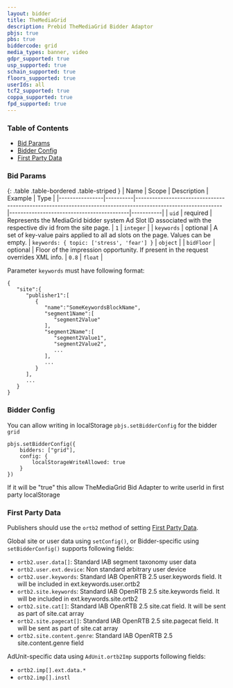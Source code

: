 ```yaml
---
layout: bidder
title: TheMediaGrid
description: Prebid TheMediaGrid Bidder Adaptor
pbjs: true
pbs: true
biddercode: grid
media_types: banner, video
gdpr_supported: true
usp_supported: true
schain_supported: true
floors_supported: true
userIds: all
tcf2_supported: true
coppa_supported: true
fpd_supported: true
---
```


### Table of Contents

- [Bid Params](#grid-bid-params)
- [Bidder Config](#grid-bidder-config)
- [First Party Data](#grid-first-party)

<a name="grid-bid-params" />

### Bid Params

{: .table .table-bordered .table-striped }
| Name           | Scope    | Description                                                                                                 | Example                                   | Type      |
|----------------|----------|-------------------------------------------------------------------------------------------------------------|-------------------------------------------|-----------|
| `uid`          | required | Represents the MediaGrid bidder system Ad Slot ID associated with the respective div id from the site page. | `1`                                       | `integer` |
| `keywords`     | optional | A set of key-value pairs applied to all ad slots on the page. Values can be empty.                          | `keywords: { topic: ['stress', 'fear'] }` | `object`  |
| `bidFloor`     | optional | Floor of the impression opportunity. If present in the request overrides XML info.                          | `0.8`                                     | `float`   |

Parameter `keywords` must have following format:
```
{
   "site":{
      "publisher1":[
         {
            "name":"SomeKeywordsBlockName",
            "segment1Name":[
               "segment2Value"
            ],
            "segment2Name":[
               "segment2Value1",
               "segment2Value2",
               ...
            ],
            ...
         }
      ],
      ...
   }
}
```

<a name="grid-bidder-config" />

### Bidder Config

You can allow writing in localStorage `pbjs.setBidderConfig` for the bidder `grid`
```
pbjs.setBidderConfig({
    bidders: ["grid"],
    config: {
        localStorageWriteAllowed: true
    }
})
```
If it will be "true" this allow TheMediaGrid Bid Adapter to write userId in first party localStorage

<a name="grid-first-party" />

### First Party Data

Publishers should use the `ortb2` method of setting [First Party Data](https://docs.prebid.org/features/firstPartyData.html).

Global site or user data using `setConfig()`, or Bidder-specific using `setBidderConfig()` supports following fields:

- `ortb2.user.data[]`: Standard IAB segment taxonomy user data
- `ortb2.user.ext.device`: Non standard arbitrary user device
- `ortb2.user.keywords`: Standard IAB OpenRTB 2.5 user.keywords field. It will be included in ext.keywords.user.ortb2
- `ortb2.site.keywords`: Standard IAB OpenRTB 2.5 site.keywords field. It will be included in ext.keywords.site.ortb2
- `ortb2.site.cat[]`: Standard IAB OpenRTB 2.5 site.cat field. It will be sent as part of site.cat array
- `ortb2.site.pagecat[]`: Standard IAB OpenRTB 2.5 site.pagecat field. It will be sent as part of site.cat array
- `ortb2.site.content.genre`: Standard IAB OpenRTB 2.5 site.content.genre field

AdUnit-specific data using `AdUnit.ortb2Imp` supports following fields:

- `ortb2.imp[].ext.data.*`
- `ortb2.imp[].instl`
